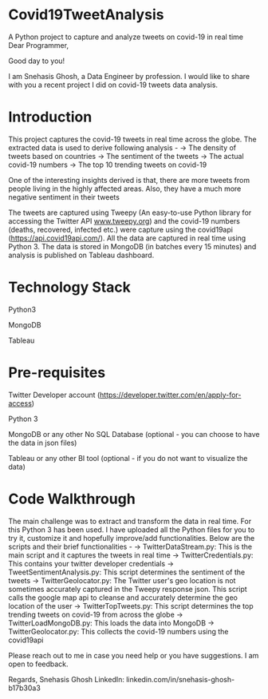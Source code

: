 # Covid19TweetAnalysis
A Python project to capture and analyze tweets on covid-19 in real time
Dear Programmer,

Good day to you!

I am Snehasis Ghosh, a Data Engineer by profession. I would like to share with you a recent project I did on covid-19 tweets data analysis. 

Introduction
============
This project captures the covid-19 tweets in real time across the globe. The extracted data is used to derive following analysis -
-> The density of tweets based on countries
-> The sentiment of the tweets
-> The actual covid-19 numbers
-> The top 10 trending tweets on covid-19

One of the interesting insights derived is that, there are more tweets from people living in the highly affected areas. Also, they have a much more negative sentiment in their tweets

The tweets are captured using Tweepy (An easy-to-use Python library for accessing the Twitter API www.tweepy.org) and the covid-19 numbers (deaths, recovered, infected etc.) were capture using the covid19api (https://api.covid19api.com/).
All the data are captured in real time using Python 3. The data is stored in MongoDB (in batches every 15 minutes) and analysis is published on Tableau dashboard.

Technology Stack
================
Python3

MongoDB

Tableau

Pre-requisites
==============
Twitter Developer account (https://developer.twitter.com/en/apply-for-access)

Python 3

MongoDB or any other No SQL Database (optional - you can choose to have the data in json files)

Tableau or any other BI tool (optional - if you do not want to visualize the data)

Code Walkthrough
================
The main challenge was to extract and transform the data in real time. For this Python 3 has been used. I have uploaded all the Python files for you to try it, customize it and hopefully improve/add functionalities. Below are the scripts and their brief functionalities -
-> TwitterDataStream.py: This is the main script and it captures the tweets in real time
-> TwitterCredentials.py: This contains your twitter developer credentials
-> TweetSentimentAnalysis.py: This script determines the sentiment of the tweets
-> TwitterGeolocator.py: The Twitter user's geo location is not sometimes accurately captured in the Tweepy response json. This script calls the google map api to cleanse and accurately determine the geo location of the user
-> TwitterTopTweets.py: This script determines the top trending tweets on covid-19 from across the globe
-> TwitterLoadMongoDB.py: This loads the data into MongoDB
-> TwitterGeolocator.py: This collects the covid-19 numbers using the covid19api

Please reach out to me in case you need help or you have suggestions. I am open to feedback.

Regards,
Snehasis Ghosh
LinkedIn: linkedin.com/in/snehasis-ghosh-b17b30a3
